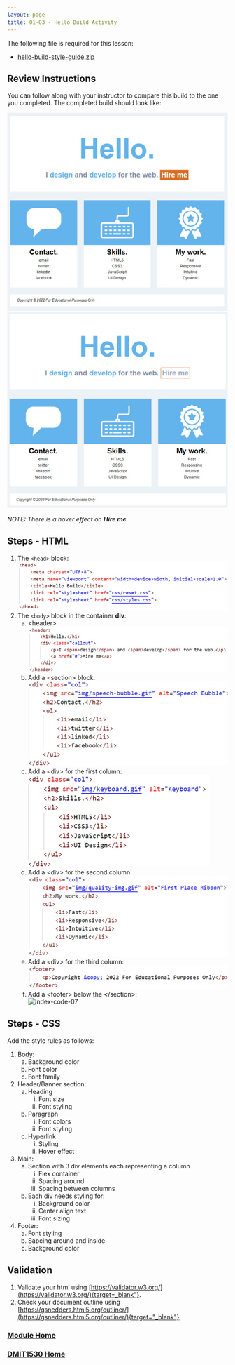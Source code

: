 ```yaml
---
layout: page
title: 01-03 - Hello Build Activity
---
```


The following file is required for this lesson:
* [hello-build-style-guide.zip](files/hello-style-guide.zip)

## Review Instructions
You can follow along with your instructor to compare this build to the one you completed. The completed build should look like:

![first-build-01.jpg](files/first-build-01.jpg)<br>
![first-build-02.jpg](files/first-build-02.jpg)

_NOTE: There is a hover effect on **Hire me**._

## Steps - HTML
1. The `<head>` block:<br>
![index-code-01.jpg](files/index-code-01.jpg)
2. The `<body>` block in the container **div**:<br>
    <ol type="a">
        <li>&lt;header&gt;<br>
        <img src="files/index-code-02.jpg" alt="index-code-02">
        </li>
        <li>Add a &lt;section&gt; block:<br>
        <img src="files/index-code-03.jpg" alt="index-code-03">
        </li>
        <li>Add a &lt;div&gt; for the first column:<br>
        <img src="files/index-code-04.jpg" alt="index-code-04">
        </li>
        <li>Add a &lt;div&gt; for the second column:<br>
        <img src="files/index-code-05.jpg" alt="index-code-05">
        </li>
        <li>Add a &lt;div&gt; for the third column:<br>
        <img src="files/index-code-06.jpg" alt="index-code-06">
        </li>
        <li>Add a &lt;footer&gt; below the &lt;/section&gt;:<br>
        <img src="files/index-code-07.jpg" alt="index-code-07">
        </li>
    </ol>

## Steps - CSS
Add the style rules as follows:
1. Body:<br>
    <ol type="a">
        <li>Background color</li>
        <li>Font color</li>
        <li>Font family</li>
    </ol>
2. Header/Banner section:<br>
    <ol type="a">
        <li>Heading
            <ol type="i">
                <li>Font size</li>
                <li>Font styling</li>
            </ol>
        </li>
        <li>Paragraph
            <ol type="i">
                <li>Font colors</li>
                <li>Font styling</li>
            </ol>
        </li>
        <li>Hyperlink
            <ol type="i">
                <li>Styling</li>
                <li>Hover effect</li>
            </ol>
        </li>
    </ol>
3. Main:<br>
    <ol type="a">
        <li>Section with 3 div elements each representing a column
            <ol type="i">
                <li>Flex container</li>
                <li>Spacing around</li>
                <li>Spacing between columns</li>
            </ol>
        </li>
        <li>Each div needs styling for:
                <ol type="i">
                    <li>Background color</li>
                    <li>Center align text</li>
                    <li>Font sizing</li>
                </ol>
        </li>
    </ol>
4. Footer:<br>
    <ol type="a">
        <li>Font styling</li>
        <li>Sapcing around and inside</li>
        <li>Background color</li>
    </ol>

## Validation
1.	Validate your html using [https://validator.w3.org/](https://validator.w3.org/){target=_blank"}.
2.	Check your document outline using [https://gsnedders.html5.org/outliner/](https://gsnedders.html5.org/outliner/){target="_blank"}.

### [Module Home](../module1.md)
### [DMIT1530 Home](../../)